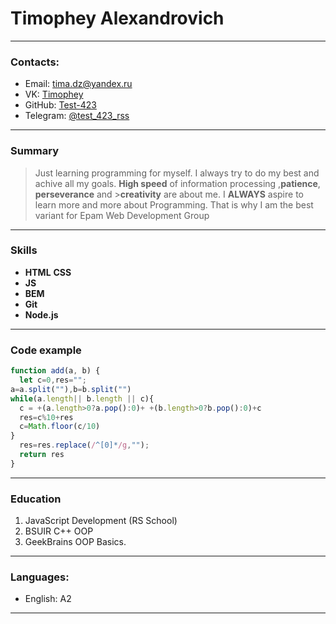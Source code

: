 # Timophey Alexandrovich
---
### Contacts:
 - Email: tima.dz@yandex.ru
 - VK: [Timophey](https://vk.com/foreverr_funn)
 - GitHub: [Test-423](https://github.com/Test-423)
 - Telegram: [@test_423_rss](https://t.me/test_423_rss)
---
### Summary
> Just learning programming for myself. I always try to do my best and achive all my goals. **High speed** of information processing ,**patience**, **perseverance** and >**creativity** are about me. I **ALWAYS** aspire to learn more and more about Programming. That is why I am the best variant for Epam Web Development Group
---
### Skills
 - **HTML** **CSS** 
 - **JS** 
 - **BEM**
 - **Git**
 - **Node.js**
---
### Code example
```javascript 
function add(a, b) {
  let c=0,res="";
a=a.split(""),b=b.split("")
while(a.length|| b.length || c){
  c = +(a.length>0?a.pop():0)+ +(b.length>0?b.pop():0)+c
  res=c%10+res
  c=Math.floor(c/10)
}
  res=res.replace(/^[0]*/g,"");
  return res
}
```
---
### Education
 1.  JavaScript Development (RS School)
 2.  BSUIR C++ OOP
 3.  GeekBrains OOP Basics.
 
---
### Languages:
* English: A2 
---
